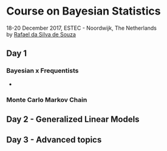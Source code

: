 # Course on Bayesian Statistics
18-20 December 2017,  ESTEC - Noordwijk, The Netherlands   
by [Rafael da Silva de Souza](www.rafaelsdesouza.com)  


## Day 1 

### Bayesian x Frequentists  

- 

### Monte Carlo Markov Chain


## Day 2 - Generalized Linear Models  

## Day 3 - Advanced topics

